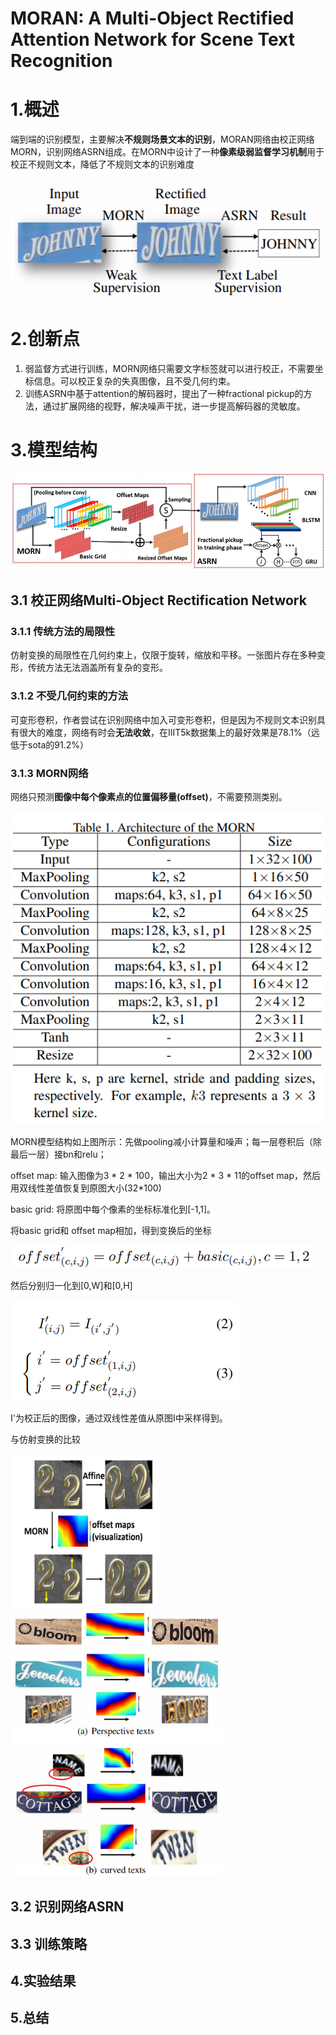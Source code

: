 # MORAN: A Multi-Object Rectified Attention Network for Scene Text Recognition

# 1.概述

端到端的识别模型，主要解决**不规则场景文本的识别**，MORAN网络由校正网络MORN，识别网络ASRN组成。在MORN中设计了一种**像素级弱监督学习机制**用于校正不规则文本，降低了不规则文本的识别难度



![模型概览](images/2.png)

# 2.创新点

1. 弱监督方式进行训练，MORN网络只需要文字标签就可以进行校正，不需要坐标信息。可以校正复杂的失真图像，且不受几何约束。
2. 训练ASRN中基于attention的解码器时，提出了一种fractional pickup的方法，通过扩展网络的视野，解决噪声干扰，进一步提高解码器的灵敏度。



# 3.模型结构

![模型框图](images/1.png)

## 3.1 校正网络Multi-Object Rectification Network

### 3.1.1 传统方法的局限性

仿射变换的局限性在几何约束上，仅限于旋转，缩放和平移。一张图片存在多种变形，传统方法无法涵盖所有复杂的变形。

### 3.1.2 不受几何约束的方法

可变形卷积，作者尝试在识别网络中加入可变形卷积，但是因为不规则文本识别具有很大的难度，网络有时会**无法收敛**，在IIIT5k数据集上的最好效果是78.1%（远低于sota的91.2%）

### 3.1.3 MORN网络

网络只预测**图像中每个像素点的位置偏移量(offset)**，不需要预测类别。

![MORN网络结构](images/3.png)

MORN模型结构如上图所示：先做pooling减小计算量和噪声；每一层卷积后（除最后一层）接bn和relu；

offset map: 输入图像为3 * 2 * 100，输出大小为2 * 3 * 11的offset map，然后用双线性差值恢复到原图大小(32*100)

basic grid: 将原图中每个像素的坐标标准化到[-1,1]。

将basic grid和 offset map相加，得到变换后的坐标

![公式1](images/4.png)

然后分别归一化到[0,W]和[0,H]

![公式2](images/5.png)

I'为校正后的图像，通过双线性差值从原图I中采样得到。

与仿射变换的比较

<img src="images/7.png" alt="放射变换" style="zoom:80%;" />



<img src="images/6.png" alt="校正效果" style="zoom:80%;" />



## 3.2 识别网络ASRN



## 3.3 训练策略



## 4.实验结果



## 5.总结